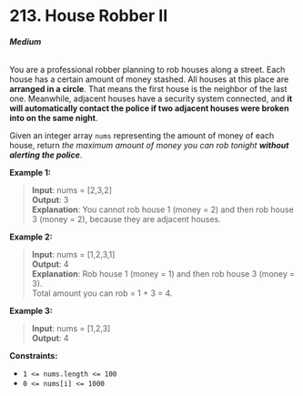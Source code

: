 # 213. House Robber II
###### **Medium**

You are a professional robber planning to rob houses along a street. Each house has a certain amount of money stashed. All houses at this place are **arranged in a circle**. That means the first house is the neighbor of the last one. Meanwhile, adjacent houses have a security system connected, and **it will automatically contact the police if two adjacent houses were broken into on the same night**.

Given an integer array `nums` representing the amount of money of each house, return *the maximum amount of money you can rob tonight* ***without alerting the police***.
 

**Example 1:**

> **Input**: nums = [2,3,2]  
**Output**: 3  
**Explanation**: You cannot rob house 1 (money = 2) and then rob house 3 (money = 2), because they are adjacent houses.  

**Example 2:**

> **Input**: nums = [1,2,3,1]  
**Output**: 4  
**Explanation**: Rob house 1 (money = 1) and then rob house 3 (money = 3).  
Total amount you can rob = 1 + 3 = 4.

**Example 3:**

> **Input**: nums = [1,2,3]  
**Output**: 4  
 

**Constraints:**

- `1 <= nums.length <= 100`
- `0 <= nums[i] <= 1000`
